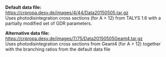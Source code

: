 **Default data file:** https://crpropa.desy.de/images/4/44/Data20150505.tar.gz  
Uses photodisintegration cross sections (for A > 12) from TALYS 1.6 with a partially modified set of GDR parameters.

**Alternative data file:** https://crpropa.desy.de/images/7/75/Data20150505Geant4.tar.gz  
Uses photodisintegration cross sections from Geant4 (for A > 12) together with the branching ratios from the default data file